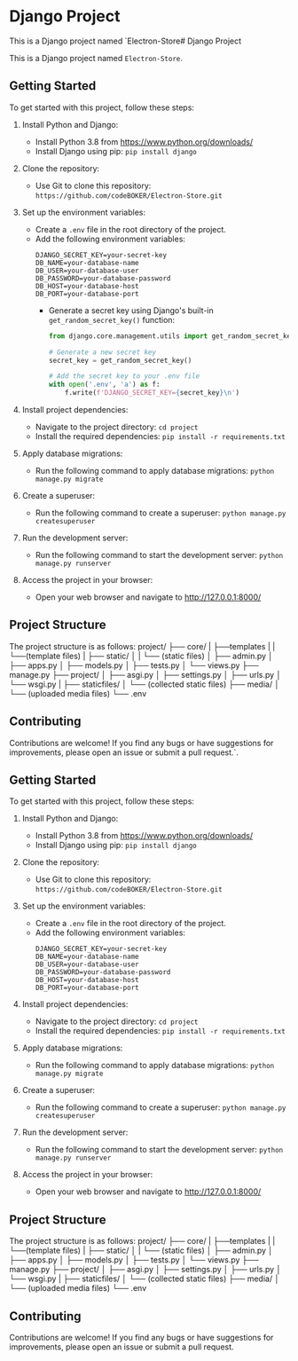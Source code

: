 # Django Project

This is a Django project named `Electron-Store# Django Project

This is a Django project named `Electron-Store`.

## Getting Started

To get started with this project, follow these steps:

1. Install Python and Django:
   - Install Python 3.8 from https://www.python.org/downloads/
   - Install Django using pip: `pip install django`

2. Clone the repository:
   - Use Git to clone this repository: `https://github.com/codeBOKER/Electron-Store.git`

3. Set up the environment variables:
   - Create a `.env` file in the root directory of the project.
   - Add the following environment variables:
     ```
     DJANGO_SECRET_KEY=your-secret-key
     DB_NAME=your-database-name
     DB_USER=your-database-user
     DB_PASSWORD=your-database-password
     DB_HOST=your-database-host
     DB_PORT=your-database-port
     ```
     - Generate a secret key using Django's built-in `get_random_secret_key()` function:
       ```python
       from django.core.management.utils import get_random_secret_key

       # Generate a new secret key
       secret_key = get_random_secret_key()

       # Add the secret key to your .env file
       with open('.env', 'a') as f:
           f.write(f'DJANGO_SECRET_KEY={secret_key}\n')
       ```

4. Install project dependencies:
   - Navigate to the project directory: `cd project`
   - Install the required dependencies: `pip install -r requirements.txt`

5. Apply database migrations:
   - Run the following command to apply database migrations: `python manage.py migrate`

6. Create a superuser:
   - Run the following command to create a superuser: `python manage.py createsuperuser`

7. Run the development server:
   - Run the following command to start the development server: `python manage.py runserver`

8. Access the project in your browser:
   - Open your web browser and navigate to http://127.0.0.1:8000/

## Project Structure

The project structure is as follows:
project/
├── core/
|   ├──templates
|   |   └──(template files)
|   ├── static/
│   |    └── (static files)
│   ├── admin.py
│   ├── apps.py
│   ├── models.py
│   ├── tests.py
│   └── views.py
├── manage.py
├── project/
│   ├── asgi.py
│   ├── settings.py
│   ├── urls.py
│   └── wsgi.py
|
├── staticfiles/
│   └── (collected static files)
├── media/
│   └── (uploaded media files)
└── .env


## Contributing

Contributions are welcome! If you find any bugs or have suggestions for improvements, please open an issue or submit a pull request.`.

## Getting Started

To get started with this project, follow these steps:

1. Install Python and Django:
   - Install Python 3.8 from https://www.python.org/downloads/
   - Install Django using pip: `pip install django`

2. Clone the repository:
   - Use Git to clone this repository: `https://github.com/codeBOKER/Electron-Store.git`

3. Set up the environment variables:
   - Create a `.env` file in the root directory of the project.
   - Add the following environment variables:
     ```
     DJANGO_SECRET_KEY=your-secret-key
     DB_NAME=your-database-name
     DB_USER=your-database-user
     DB_PASSWORD=your-database-password
     DB_HOST=your-database-host
     DB_PORT=your-database-port
     ```

4. Install project dependencies:
   - Navigate to the project directory: `cd project`
   - Install the required dependencies: `pip install -r requirements.txt`

5. Apply database migrations:
   - Run the following command to apply database migrations: `python manage.py migrate`

6. Create a superuser:
   - Run the following command to create a superuser: `python manage.py createsuperuser`

7. Run the development server:
   - Run the following command to start the development server: `python manage.py runserver`

8. Access the project in your browser:
   - Open your web browser and navigate to http://127.0.0.1:8000/

## Project Structure

The project structure is as follows:
project/
├── core/
|   ├──templates
|   |   └──(template files)
|   ├── static/
│   |    └── (static files)
│   ├── admin.py
│   ├── apps.py
│   ├── models.py
│   ├── tests.py
│   └── views.py
├── manage.py
├── project/
│   ├── asgi.py
│   ├── settings.py
│   ├── urls.py
│   └── wsgi.py
|
├── staticfiles/
│   └── (collected static files)
├── media/
│   └── (uploaded media files)
└── .env


## Contributing

Contributions are welcome! If you find any bugs or have suggestions for improvements, please open an issue or submit a pull request.

